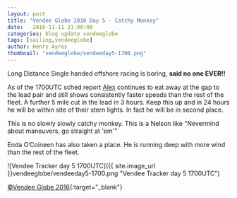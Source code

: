 ```yaml
--- 
layout: post
title: "Vendee Globe 2016 Day 5 - Catchy Monkey"
date:   2016-11-11 21:00:00
categories: blog update vendeeglobe
tags: [sailing,vendeeglobe]
author: Henry Ayres
thumbnail: "vendeeglobe/vendeeday5-1700.png"
--- 
```


Long Distance Single handed offshore racing is boring, **said no one EVER!!**

As of the 1700UTC sched report [Alex](http://www.alexthomsonracing.com/) continues to eat away at the gap to the lead pair 
and still shows consistently faster speeds than the rest of the fleet.
A further 5 mile cut in the lead in 3 hours.  Keep this up and in 24 hours he will be within site of their stern lights.  In fact he will be in second place.

This is no slowly slowly catchy monkey.  This is a Nelson like "Nevermind about maneuvers, go straight at 'em'"
 
Enda O’Coineen has also taken a place.  He is running deep with more wind than the rest of the fleet.

![Vendee Tracker day 5 1700UTC]({{ site.image_url }}vendeeglobe/vendeeday5-1700.png "Vendee Tracker day 5 1700UTC")

[&copy;Vendee Globe 2016](http://tracking2016.vendeeglobe.org/hp5ip0/){:target="_blank"}